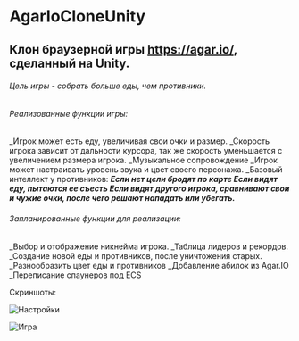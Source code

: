# AgarIoCloneUnity

## Клон браузерной игры https://agar.io/, сделанный на Unity.

###### Цель игры - собрать больше еды, чем противники.

###### Реализованные функции игры:
_Игрок может есть еду, увеличивая свои очки и размер.
_Скорость игрока зависит от дальности курсора, так же скорость уменьшается с увеличением размера игрока.
_Музыкальное сопровождение
_Игрок может настраивать уровень звука и цвет своего персонажа.
_Базовый интеллект у противников:
 ***Если нет цели бродят по карте
 Если видят еду, пытаются ее съесть
 Если видят другого игрока, сравнивают свои и чужие очки, после чего решают нападать или убегать.***

 ###### Запланированные функции для реализации:
 _Выбор и отображение никнейма игрока.
 _Таблица лидеров и рекордов.
 _Создание новой еды и противников, после уничтожения старых.
 _Разнообразить цвет еды и противников
 _Добавление абилок из Agar.IO
 _Переписание спаунеров под ECS


Скриншоты:

![Настройки](https://mega.nz/file/jokBlA4I#VxKNx5Ww0zBj1ylwWZPTb7j5wyT75rHy8ttuiOG1Blg)

![Игра](https://mega.nz/file/r0kFDIQL#bafjJbxr1RFJtks6z8mNp9ScSOEH6J4VQMPWzlTvUSY)
